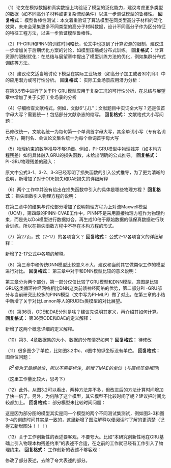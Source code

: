（1）论文在模拟数据和真实数据上均验证了模型的泛化能力，建议考虑更多类型的数据（如不同高分子材料或更复杂流动条件）以进一步测试模型的鲁棒性。
**回复格式：**
  模型鲁棒性测试：本文着重验证了算法模型在同类型高分子材料的泛化效果，未来会采集更多不同类型的高分子材料数据，设计不同高分子作为区分特征的特征工程方法，以进一步验证模型鲁棒性。

（2）PI-GRU和PINN的训练时间略长，论文中也提到了计算资源的限制，建议进一步增加关于后期优化方案的讨论，如模型压缩或分布式训练。
**回复格式：**
  计算资源的限制优化：在总结与展望章中提出了模型训练方法的优化，例如集群分布式训练等方法。

（3）建议论文适当地讨论下模型在实际工业场景（如高分子加工或者3D打印）中的应用潜力或可行性分析。
**回复格式：**
实际工业场景应用潜力分析：

在第3.5节中进行了关于PI-GRU模型应用于复杂工况的可行性分析，在总结与展望章中增加了关于实际工业场景的分析

（4）仔细检查文献格式，例如，文献6“.[J].”；文献题目中实词全大写？还是仅首字母大写？需要统一！包括部分文献杂志的缩写。
**回复格式：**
  文献格式大小写问题：

已修改统一，文献名统一为每句第一个单词首字母大写，其余单词小写（专有名词大写），期刊名、会议论文集名统一为每个单词首字母大写

（5）物理约束的数学推导不够详细。例如，PI-GRU模型中物理残差（如本构方程残差）如何具体融入GRU的损失函数，未给出明确的公式推导。
**回复格式：**
  PI-GRU物理残差的融入：

原文中公式3-1、3-2、3-3已经写明了损失函数的引入公式推导，为了更为清晰的说明，新增加了对于ODE损失和DAE损失的详细解释

（6）两个工作中并没有给出在损失函数中引入的具体是哪些物理方程？
**回复格式：**
损失函数引入物理方程的说明：

在第三章中的结果与讨论部分增加了说明物理方程为上对流Maxwell模型（UCM），第四章的PINN-CVAE工作中，PINN不是采用直接物理方程作为物理约束，而是先以Doi模型进行数据拟合，再生成10倍于原始数据的低保真数据进行联合训练，所以在损失函数方程中不存在本构方程的形式。

（7）第27页，式（2-17）的各项含义？
**回复格式：**
公式2-17各项含义的详细解释：

新增了2-17公式中各项的解释。

（8）第三章中和传统DNN模型比较意义不大，建议和当前其它做类似工作的模型进行对比。
**回复格式：**
  第三章中对于和DNN模型比较的意义说明：

第三章分为两个部分，第一部分仅仅比较了GRU模型和DNN模型，意图是比较GRU这类循环神经网络相比DNN这类前馈神经网络的优势，第二部分PI -GRU部分与当前研究比较多的PINN模型（文中写为PI-MLP）做了对比。在第三章的小结中新增了关于对比Lennon等人的RUDEs类模型的对比展望。

（9）第36页，ODE和DAE分别是啥？建议先说明其定义，再介绍其如何计算。
**回复格式：**
  第36页ODE和DAE的定义解释：

新增了这两个概念详细的定义解释。

（10）第3、4章数据集的大小、数据的分布情况如何？
**回复格式：**
  待修改

（11）很多图少了单位，比如图3.2中c、d图中的纵坐标没有单位。
**回复格式：**
  图单位问题：

$$
R^2值为无量纲单位，所以不需要标注，新增了MAE的单位（与原标签值相同）
$$

（这里工作量比较大，思考下）

（12）此外，从图3.2可以看出，两种方法差不多，但改进后的方法计算时间增加了快一倍了。另外，为何除了这个模型，其它模型不比较时间了呢？建议把时间比较都加上。
**回复格式：**
  部分模型未比较时间问题：

这是因为部分图的模型其实是同一个模型的两个不同测试集测试，例如图3-3和图3-4的训练时间其实是一致的，这里新增了图注解释以便阅读时了解的更清楚（记得去新增图注！！！）


（13）关于工作创新性的表述要客观，不要夸大。比如“本研究创新性地在GRU基础上引入物理本构残差约束”的表述不合适，在之前的工作就已经有工作引入了物理约束。
**回复格式：**
工作创新的表述不够客观：

修改了部分表述，去除了夸大表述的部分。
